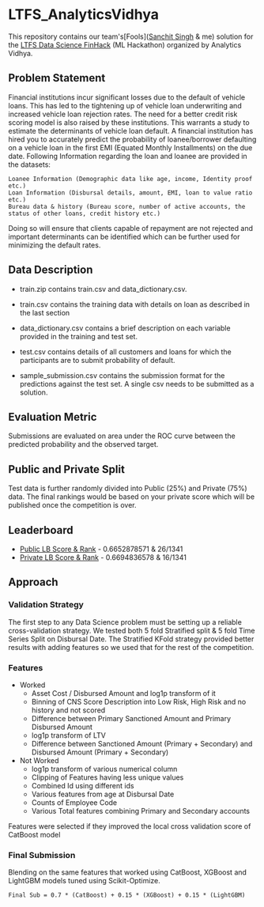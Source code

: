 # LTFS_AnalyticsVidhya
This repository contains our team's[Fools]([Sanchit Singh](https://bit.ly/2JAuK9l) & me) solution for the [LTFS Data Science FinHack](https://datahack.analyticsvidhya.com/contest/ltfs-datascience-finhack-an-online-hackathon) (ML Hackathon) organized by Analytics Vidhya.

## Problem Statement 
Financial institutions incur significant losses due to the default of vehicle loans. This has led to the tightening up of vehicle loan underwriting and increased vehicle loan rejection rates. The need for a better credit risk scoring model is also raised by these institutions. This warrants a study to estimate the determinants of vehicle loan default. A financial institution has hired you to accurately predict the probability of loanee/borrower defaulting on a vehicle loan in the first EMI (Equated Monthly Installments) on the due date. Following Information regarding the loan and loanee are provided in the datasets:

    Loanee Information (Demographic data like age, income, Identity proof etc.)
    Loan Information (Disbursal details, amount, EMI, loan to value ratio etc.)
    Bureau data & history (Bureau score, number of active accounts, the status of other loans, credit history etc.)

Doing so will ensure that clients capable of repayment are not rejected and important determinants can be identified which can be further used for minimizing the default rates.

## Data Description
 - train.zip contains train.csv and data_dictionary.csv.

 - train.csv contains the training data with details on loan as described in the last section

 - data_dictionary.csv contains a brief description on each variable provided in the training and test set.

 - test.csv contains details of all customers and loans for which the participants are to submit probability of default.

 - sample_submission.csv contains the submission format for the predictions against the test set. A single csv needs to be submitted as a solution.
 
## Evaluation Metric
Submissions are evaluated on area under the ROC curve between the predicted probability and the observed target.

## Public and Private Split
Test data is further randomly divided into Public (25%) and Private (75%) data. The final rankings would be based on your private score which will be published once the competition is over.

## Leaderboard
 - [Public LB Score & Rank](https://datahack.analyticsvidhya.com/contest/ltfs-datascience-finhack-an-online-hackathon/lb) -  	0.6652878571 & 26/1341
 - [Private LB Score & Rank](https://datahack.analyticsvidhya.com/contest/ltfs-datascience-finhack-an-online-hackathon/pvt_lb) -  	0.6694836578 & 16/1341
 
 ## Approach
 
 ### Validation Strategy
 The first step to any Data Science problem must be setting up a reliable cross-validation strategy. We tested both 5 fold Stratified split & 5 fold Time Series Split on Disbursal Date. The Stratified KFold strategy provided better results with adding features so we used that for the rest of the competition.
 
 ### Features
  - Worked 
    - Asset Cost / Disbursed Amount and log1p transform of it
    - Binning of CNS Score Description into Low Risk, High Risk and no history and not scored
    - Difference between Primary Sanctioned Amount and Primary Disbursed Amount
    - log1p transform of LTV
    - Difference between Sanctioned Amount (Primary + Secondary) and Disbursed Amount (Primary + Secondary)
  - Not Worked
    - log1p transform of various numerical column
    - Clipping of Features having less unique values
    - Combined Id using different ids
    - Various features from age at Disbursal Date
    - Counts of Employee Code
    - Various Total features combining Primary and Secondary accounts
   
   Features were selected if they improved the local cross validation score of CatBoost model
   
### Final Submission 
Blending on the same features that worked using CatBoost, XGBoost and LightGBM models tuned using Scikit-Optimize.

``Final Sub = 0.7 * (CatBoost) + 0.15 * (XGBoost) + 0.15 * (LightGBM)``
